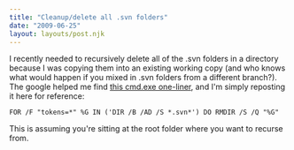 ```yaml
---
title: "Cleanup/delete all .svn folders"
date: "2009-06-25"
layout: layouts/post.njk
---
```


I recently needed to recursively delete all of the .svn folders in a directory
because I was copying them into an existing working copy (and who knows what
would happen if you mixed in .svn folders from a different branch?). The google
helped me find
[this cmd.exe one-liner](http://blog.snakehit.be/2007/08/29/svn-recursively-delete-svn-folders/),
and I'm simply reposting it here for reference:

`FOR /F "tokens=*" %G IN ('DIR /B /AD /S *.svn*') DO RMDIR /S /Q "%G"`

This is assuming you're sitting at the root folder where you want to recurse
from.
